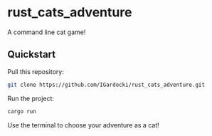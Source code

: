 # rust_cats_adventure
A command line cat game!

## Quickstart
Pull this repository:
```bash
git clone https://github.com/IGardocki/rust_cats_adventure.git
```

Run the project:
```bash
cargo run
```

Use the terminal to choose your adventure as a cat!